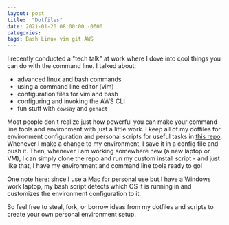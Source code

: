 ```yaml
---
layout: post
title:  "Dotfiles"
date: 2021-01-20 08:00:00 -0600
categories:
tags: Bash Linux vim git AWS
---
```

I recently conducted a "tech talk" at work where I dove into cool things you can do
with the command line. I talked about:
* advanced linux and bash commands
* using a command line editor (vim)
* configuration files for vim and bash
* configuring and invoking the AWS CLI
* fun stuff with `cowsay` and `genact`
<!--end excerpt-->

Most people don't realize just how powerful you can make your command line tools
and environment with just a little work. I keep all of my dotfiles for environment
configuration and personal scripts for useful tasks in [this repo](https://github.com/acrenwelge/bash-stuff).
Whenever I make a change to my environment, I save it in a config file and
push it. Then, whenever I am working somewhere new (a new laptop or VM), I can simply
clone the repo and run my custom install script - and just like that, I have
my environment and command line tools ready to go!

One note here: since I use a Mac for personal use but I have a Windows work laptop,
my bash script detects which OS it is running in and customizes the environment
configuration to it.

So feel free to steal, fork, or borrow ideas from my dotfiles and scripts to create
your own personal environment setup.
